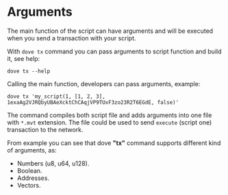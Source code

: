 # Arguments

The main function of the script can have arguments and will be executed when you send a transaction with your script.

With `dove tx` command you can pass arguments to script function and build it, see help:

```text
dove tx --help
```

Calling the main function, developers can pass arguments, example: 

```text
dove tx 'my_script(1, [1, 2, 3], 1exaAg2VJRQbyUBAeXcktChCAqjVP9TUxF3zo23R2T6EGdE, false)'
```

The command compiles both script file and adds arguments into one file with `*.mvt` extension. The file could be used to send `execute` (script one) transaction to the network.

From example you can see that dove **"tx"** command supports different kind of arguments, as:

* Numbers (u8, u64, u128).
* Boolean.
* Addresses.
* Vectors.
